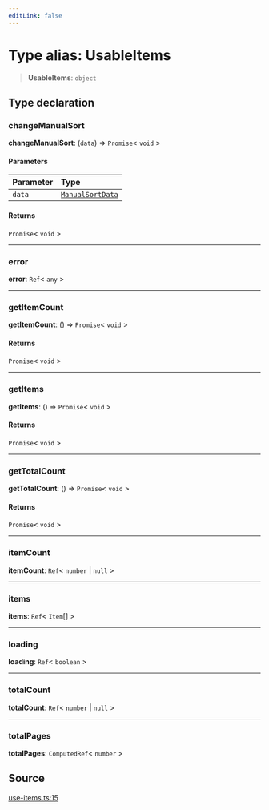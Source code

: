 ```yaml
---
editLink: false
---
```


# Type alias: UsableItems

> **UsableItems**: `object`

## Type declaration

### changeManualSort

**changeManualSort**: (`data`) => `Promise`\< `void` \>

#### Parameters

| Parameter | Type                                             |
| :-------- | :----------------------------------------------- |
| `data`    | [`ManualSortData`](type-alias.ManualSortData.md) |

#### Returns

`Promise`\< `void` \>

---

### error

**error**: `Ref`\< `any` \>

---

### getItemCount

**getItemCount**: () => `Promise`\< `void` \>

#### Returns

`Promise`\< `void` \>

---

### getItems

**getItems**: () => `Promise`\< `void` \>

#### Returns

`Promise`\< `void` \>

---

### getTotalCount

**getTotalCount**: () => `Promise`\< `void` \>

#### Returns

`Promise`\< `void` \>

---

### itemCount

**itemCount**: `Ref`\< `number` \| `null` \>

---

### items

**items**: `Ref`\< `Item`[] \>

---

### loading

**loading**: `Ref`\< `boolean` \>

---

### totalCount

**totalCount**: `Ref`\< `number` \| `null` \>

---

### totalPages

**totalPages**: `ComputedRef`\< `number` \>

## Source

[use-items.ts:15](https://github.com/directus/directus/blob/7789a6c53/packages/composables/src/use-items.ts#L15)
